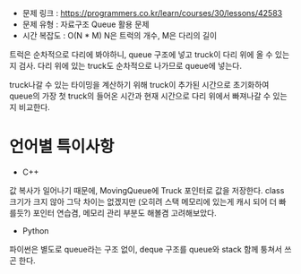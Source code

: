 * 문제 링크 : https://programmers.co.kr/learn/courses/30/lessons/42583
* 문제 유형 : 자료구조 Queue 활용 문제
* 시간 복잡도 : O(N * M) N은 트럭의 개수, M은 다리의 길이

트럭은 순차적으로 다리에 봐야하니, queue 구조에 넣고
truck이 다리 위에 올 수 있는지 검사.
다리 위에 있는 truck도 순차적으로 나가므로 queue에 넣는다.

truck나갈 수 있는 타이밍을 계산하기 위해
truck이 추가된 시간으로 초기화하여 queue의 가장 첫 truck의
들어온 시간과 현재 시간으로 다리 위에서 빠져나갈 수 있는지 비교한다.


# 언어별 특이사항

- C++

값 복사가 일어나기 때문에, MovingQueue에 Truck 포인터로 값을 저장한다.
class 크기가 크지 않아 그닥 차이는 없겠지만 (오히려 스택 메모리에 있는게 캐시 되어 더 빠를듯?)
포인터 연습겸, 메모리 관리 부분도 해볼겸 고려해보았다.

- Python

파이썬은 별도로 queue라는 구조 없이, deque 구조를 queue와 stack 함께 퉁쳐서 쓰곤 한다.
